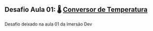 ## Desafio Aula 01: 🌡️ [Conversor de Temperatura](https://codepen.io/camilavitoriacosta/pen/jOwGEwO)

Desafio deixado na aula 01 da Imersão Dev